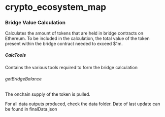 # crypto_ecosystem_map

### Bridge Value Calculation

Calculates the amount of tokens that are held in bridge contracts on Ethereum.
To be included in the calculation, the total value of the token present within the bridge contract needed to exceed $1m.

##### CalcTools

Contains the various tools required to form the bridge calculation

###### getBridgeBalance
The onchain supply of the token is pulled.




For all data outputs produced, check the data folder.
Date of last update can be found in finalData.json
